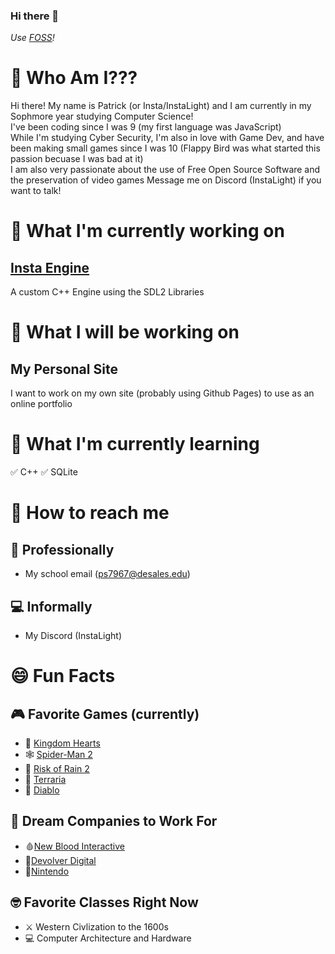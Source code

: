 ### Hi there 👋
_Use [FOSS](https://en.wikipedia.org/wiki/Free_and_open-source_software)!_

<!--
**InstaLight/instalight** is a ✨ _special_ ✨ repository because its `README.md` (this file) appears on your GitHub profile.

Here are some ideas to get you started:

- 🔭 I’m currently working on ...
- 🌱 I’m currently learning ...
- 👯 I’m looking to collaborate on ...
- 🤔 I’m looking for help with ...
- 💬 Ask me about ...
- 📫 How to reach me: ...
- 😄 Pronouns: ...
- ⚡ Fun fact: ...
-->

# 🤔 Who Am I???
Hi there! My name is Patrick (or Insta/InstaLight) and I am currently in my Sophmore year studying Computer Science!\
I've been coding since I was 9 (my first language was JavaScript)\
While I'm studying Cyber Security, I'm also in love with Game Dev, and have been making small games since I was 10 (Flappy Bird was what started this passion becuase I was bad at it)\
I am also very passionate about the use of Free Open Source Software and the preservation of video games
Message me on Discord (InstaLight) if you want to talk!

# 🔭 What I'm currently working on
## [Insta Engine](https://github.com/InstaLight/InstaEngine)
A custom C++ Engine using the SDL2 Libraries

# 💬 What I will be working on
## My Personal Site
I want to work on my own site (probably using Github Pages) to use as an online portfolio

# 🌱 What I'm currently learning
✅ C++
✅ SQLite

# 📧 How to reach me
## 🎩 Professionally
- My school email (ps7967@desales.edu)
## 💻 Informally
- My Discord (InstaLight)

# 😄 Fun Facts
## 🎮 Favorite Games (currently)
- 👑 [Kingdom Hearts](http://www.kingdomhearts.com)
- 🕸️ [Spider-Man 2](https://www.playstation.com/en-us/games/marvels-spider-man-2/)
- 🚀 [Risk of Rain 2](https://store.steampowered.com/app/632360/Risk_of_Rain_2/)
- 🌲 [Terraria](https://store.steampowered.com/app/105600/Terraria/)
- 👹 [Diablo](https://www.gog.com/en/game/diablo)

## 📌 Dream Companies to Work For
- 🩸[New Blood Interactive](https://newblood.games)
- 🔫[Devolver Digital](https://www.devolverdigital.com)
- 🧱[Nintendo](https://www.nintendo.com)

## 🤓 Favorite Classes Right Now
- ⚔️ Western Civlization to the 1600s
- 💻 Computer Architecture and Hardware

